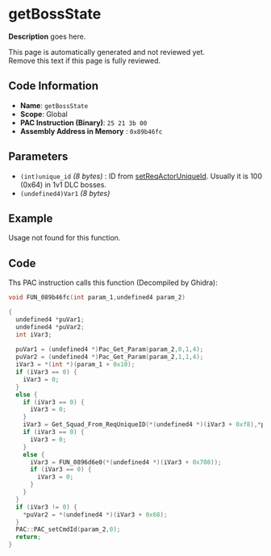 # getBossState

**Description** goes here.

This page is automatically generated and not reviewed yet.<br>Remove this text if this page is fully reviewed.

## Code Information

- **Name**: `getBossState`
- **Scope**: Global
- **PAC Instruction (Binary)**: `25 21 3b 00`
- **Assembly Address in Memory** : `0x89b46fc`

## Parameters

- `(int)unique_id` *(8 bytes)* : ID from [setReqActorUniqueId](./setreqactoruniqueid.md). Usually it is 100 (0x64) in 1v1 DLC bosses.
- `(undefined4)Var1` *(8 bytes)*

## Example

Usage not found for this function.

## Code

Ths PAC instruction calls this function (Decompiled by Ghidra):

```c
void FUN_089b46fc(int param_1,undefined4 param_2)

{
  undefined4 *puVar1;
  undefined4 *puVar2;
  int iVar3;
  
  puVar1 = (undefined4 *)Pac_Get_Param(param_2,0,1,4);
  puVar2 = (undefined4 *)Pac_Get_Param(param_2,1,1,4);
  iVar3 = *(int *)(param_1 + 0x10);
  if (iVar3 == 0) {
    iVar3 = 0;
  }
  else {
    if (iVar3 == 0) {
      iVar3 = 0;
    }
    iVar3 = Get_Squad_From_ReqUniqueID(*(undefined4 *)(iVar3 + 0xf8),*puVar1);
    if (iVar3 == 0) {
      iVar3 = 0;
    }
    else {
      iVar3 = FUN_0896d6e0(*(undefined4 *)(iVar3 + 0x708));
      if (iVar3 == 0) {
        iVar3 = 0;
      }
    }
  }
  if (iVar3 != 0) {
    *puVar2 = *(undefined4 *)(iVar3 + 0x68);
  }
  PAC::PAC_setCmdId(param_2,0);
  return;
}
```

